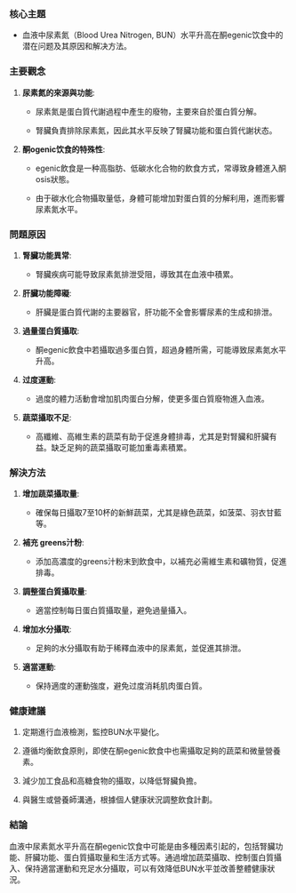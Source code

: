 ### 核心主題
- 血液中尿素氮（Blood Urea Nitrogen, BUN）水平升高在酮egenic饮食中的潜在问题及其原因和解决方法。

### 主要觀念
1. **尿素氮的來源與功能**:
   - 尿素氮是蛋白質代謝過程中產生的廢物，主要來自於蛋白質分解。
   - 腎臟負責排除尿素氮，因此其水平反映了腎臟功能和蛋白質代謝状态。

2. **酮ogenic饮食的特殊性**:
   - egenic飲食是一种高脂肪、低碳水化合物的飲食方式，常導致身體進入酮osis狀態。
   - 由于碳水化合物攝取量低，身體可能增加對蛋白質的分解利用，進而影響尿素氮水平。

### 問題原因
1. **腎臟功能異常**:
   - 腎臟疾病可能导致尿素氮排泄受阻，導致其在血液中積累。
2. **肝臟功能障礙**:
   - 肝臟是蛋白質代謝的主要器官，肝功能不全會影響尿素的生成和排泄。
3. **過量蛋白質攝取**:
   - 酮egenic飲食中若攝取過多蛋白質，超過身體所需，可能導致尿素氮水平升高。
4. **过度運動**:
   - 過度的體力活動會增加肌肉蛋白分解，使更多蛋白質廢物進入血液。
5. **蔬菜攝取不足**:
   - 高纖維、高維生素的蔬菜有助于促進身體排毒，尤其是對腎臟和肝臟有益。缺乏足夠的蔬菜攝取可能加重毒素積累。

### 解決方法
1. **增加蔬菜攝取量**:
   - 確保每日攝取7至10杯的新鮮蔬菜，尤其是綠色蔬菜，如菠菜、羽衣甘藍等。
2. **補充 greens汁粉**:
   - 添加高濃度的greens汁粉末到飲食中，以補充必需維生素和礦物質，促進排毒。
3. **調整蛋白質攝取量**:
   - 適當控制每日蛋白質攝取量，避免過量攝入。
4. **增加水分攝取**:
   - 足夠的水分攝取有助于稀釋血液中的尿素氮，並促進其排泄。
5. **適當運動**:
   - 保持適度的運動強度，避免过度消耗肌肉蛋白質。

### 健康建議
1. 定期進行血液檢測，監控BUN水平變化。
2. 遵循均衡飲食原則，即使在酮egenic飲食中也需攝取足夠的蔬菜和微量營養素。
3. 減少加工食品和高糖食物的攝取，以降低腎臟負擔。
4. 與醫生或營養師溝通，根據個人健康狀況調整飲食計劃。

### 結論
血液中尿素氮水平升高在酮egenic饮食中可能是由多種因素引起的，包括腎臟功能、肝臟功能、蛋白質攝取量和生活方式等。通過增加蔬菜攝取、控制蛋白質攝入、保持適當運動和充足水分攝取，可以有效降低BUN水平並改善整體健康狀況。
